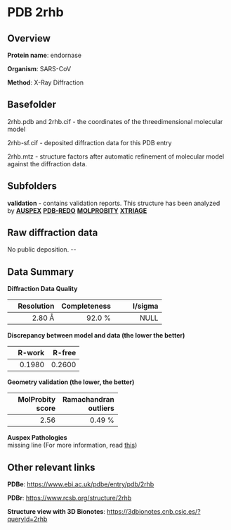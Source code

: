 # PDB 2rhb

## Overview

**Protein name**: endornase

**Organism**: SARS-CoV

**Method**: X-Ray Diffraction

## Basefolder

2rhb.pdb and 2rhb.cif - the coordinates of the threedimensional molecular model

2rhb-sf.cif - deposited diffraction data for this PDB entry

2rhb.mtz - structure factors after automatic refinement of molecular model against the diffraction data.

## Subfolders





**validation** - contains validation reports. This structure has been analyzed by [**AUSPEX**](https://github.com/thorn-lab/coronavirus_structural_task_force/tree/master/pdb/endornase/SARS-CoV/2rhb/validation/auspex) [**PDB-REDO**](https://github.com/thorn-lab/coronavirus_structural_task_force/tree/master/pdb/endornase/SARS-CoV/2rhb/validation/pdb-redo) [**MOLPROBITY**](https://github.com/thorn-lab/coronavirus_structural_task_force/tree/master/pdb/endornase/SARS-CoV/2rhb/validation/molprobity) [**XTRIAGE**](https://github.com/thorn-lab/coronavirus_structural_task_force/blob/master/pdb/endornase/SARS-CoV/2rhb/validation/Xtriage_output.log)  



## Raw diffraction data

No public deposition. --<br> 

## Data Summary
**Diffraction Data Quality**

|   | Resolution | Completeness| I/sigma |
|---|-------------:|----------------:|--------------:|
|   |2.80 Å|92.0  %|<img width=50/>NULL |

**Discrepancy between model and data (the lower the better)**

|   | **R-work**| **R-free**   
|---|-------------:|----------------:|           
||  0.1980|  0.2600|

**Geometry validation (the lower, the better)**

|   |**MolProbity<br>score**| **Ramachandran<br>outliers** 
|---|-------------:|----------------:|
||  2.56|  0.49 %|

**Auspex Pathologies**<br> missing line (For more information, read [this](https://github.com/thorn-lab/coronavirus_structural_task_force/blob/master/pdb/endornase/SARS-CoV/2rhb/validation/auspex/2rhb_auspex_comments.txt))

 



## Other relevant links 
**PDBe**:  https://www.ebi.ac.uk/pdbe/entry/pdb/2rhb
 
**PDBr**: https://www.rcsb.org/structure/2rhb 

**Structure view with 3D Bionotes**: https://3dbionotes.cnb.csic.es/?queryId=2rhb

